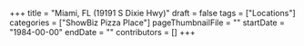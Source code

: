 +++
title = "Miami, FL (19191 S Dixie Hwy)"
draft = false
tags = ["Locations"]
categories = ["ShowBiz Pizza Place"]
pageThumbnailFile = ""
startDate = "1984-00-00"
endDate = ""
contributors = []
+++

